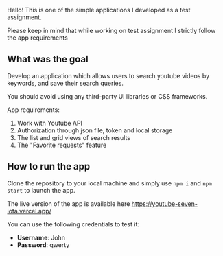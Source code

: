 Hello! This is one of the simple applications I developed as a test assignment. 

Please keep in mind that while working on test assignment I strictly follow the app requirements 

## What was the goal

Develop an application which allows users to search youtube videos by keywords, and save their search queries.

You should avoid using any third-party UI libraries or CSS frameworks.

App requirements:

1) Work with Youtube API
2) Authorization through json file, token and local storage
3) The list and grid views of search results
4) The "Favorite requests" feature

## How to run the app

Clone the repository to your local machine and simply use `npm i` and `npm start` to launch the app. 

The live version of the app is available here https://youtube-seven-iota.vercel.app/

You can use the following credentials to test it:

 - **Username**: John 
 - **Password**: qwerty
